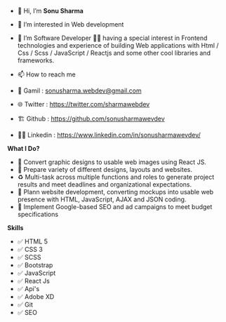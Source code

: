 

- 👋 Hi, I’m **Sonu Sharma**
- 👀 I’m interested in Web development
- 🌱 I’m Software Developer :technologist:  having a special interest in Frontend technologies and experience of building Web applications with Html / Css / Scss / JavaScript / Reactjs  and some other cool libraries and frameworks.


- 📫 How to reach me 

- :memo: Gamil : sonusharma.webdev@gmail.com
- :globe_with_meridians: Twitter : https://twitter.com/sharmawebdev
- :building_construction: Github : https://github.com/sonusharmawevdev
- :technologist: Linkedin : https://www.linkedin.com/in/sonusharmawevdev/


**What I Do?**

- :closed_lock_with_key: Convert graphic designs to usable web images using React JS.
- :bookmark: Prepare variety of different designs, layouts and websites.
- :recycle: Multi-task across multiple functions and roles to generate project results and meet deadlines and organizational expectations.
- :bug: Plann website development, converting mockups into usable web presence with HTML, JavaScript, AJAX and JSON coding.
- :bento: Implement Google-based SEO and ad campaigns to meet budget specifications


**Skills**

- :white_check_mark: HTML 5
- :white_check_mark: CSS 3
- :white_check_mark: SCSS
- :white_check_mark: Bootstrap 
- :white_check_mark: JavaScript
- :white_check_mark: React Js
- :white_check_mark: Api's
- :white_check_mark: Adobe XD
- :white_check_mark: Git
- :white_check_mark: SEO




<!---
sonusharmawevdev/sonusharmawevdev is a ✨ special ✨ repository because its `README.md` (this file) appears on your GitHub profile.
You can click the Preview link to take a look at your changes.
--->
